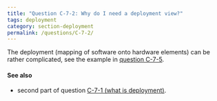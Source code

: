 ```yaml
---
title: "Question C-7-2: Why do I need a deployment view?"
tags: deployment
category: section-deployment
permalink: /questions/C-7-2/
---
```



The deployment (mapping of software onto hardware elements) can be rather complicated,
see the example in [question C-7-5](/questions/C-7-5).


#### See also

* second part of question [C-7-1 (what is deployment)](/questions/C-7-1).
